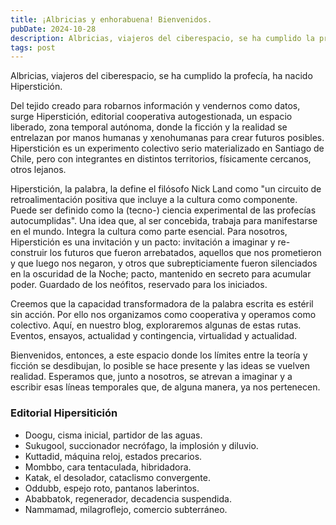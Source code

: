 ```yaml
---
title: ¡Albricias y enhorabuena! Bienvenidos.
pubDate: 2024-10-28
description: Albricias, viajeros del ciberespacio, se ha cumplido la profecía, ha nacido Hiperstición.
tags: post
---
```


Albricias, viajeros del ciberespacio, se ha cumplido la profecía, ha nacido Hiperstición.

Del tejido creado para robarnos información y vendernos como datos, surge Hiperstición, editorial cooperativa autogestionada, un espacio liberado, zona temporal autónoma, donde la ficción y la realidad se entrelazan por manos humanas y xenohumanas para crear futuros posibles. Hiperstición es un experimento colectivo serio materializado en Santiago de Chile, pero con integrantes en distintos territorios, físicamente cercanos, otros lejanos.

Hiperstición, la palabra, la define el filósofo Nick Land como "un circuito de retroalimentación positiva que incluye a la cultura como componente. Puede ser definido como la (tecno-) ciencia experimental de las profecías autocumplidas". Una idea que, al ser concebida, trabaja para manifestarse en el mundo. Integra la cultura como parte esencial. Para nosotros, Hiperstición es una invitación y un pacto: invitación a imaginar y re-construir los futuros que fueron arrebatados, aquellos que nos prometieron y que luego nos negaron, y otros que subrepticiamente fueron silenciados en la oscuridad de la Noche; pacto, mantenido en secreto para acumular poder. Guardado de los neófitos, reservado para los iniciados.

Creemos que la capacidad transformadora de la palabra escrita es estéril sin acción. Por ello nos organizamos como cooperativa y operamos como colectivo. Aquí, en nuestro blog, exploraremos algunas de estas rutas. Eventos, ensayos, actualidad y contingencia, virtualidad y actualidad.

Bienvenidos, entonces, a este espacio donde los límites entre la teoría y ficción se desdibujan, lo posible se hace presente y las ideas se vuelven realidad. Esperamos que, junto a nosotros, se atrevan a imaginar y a escribir esas líneas temporales que, de alguna manera, ya nos pertenecen.

<h3>Editorial Hipersitición</h3>

- Doogu, cisma inicial, partidor de las aguas.
- Sukugool, succionador necrófago, la implosión y diluvio.
- Kuttadid, máquina reloj, estados precarios.
- Mombbo, cara tentaculada, hibridadora.
- Katak, el desolador, cataclismo convergente.
- Oddubb, espejo roto, pantanos laberintos.
- Ababbatok, regenerador, decadencia suspendida.
- Nammamad, milagroflejo, comercio subterráneo.
